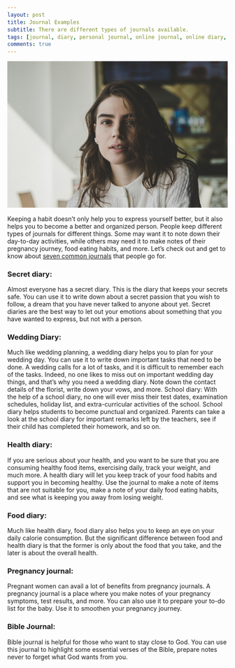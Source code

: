 ```yaml
---
layout: post
title: Journal Examples
subtitle: There are different types of journals available.
tags: [journal, diary, personal journal, online journal, online diary, writing, writing community]
comments: true
---
```


![Journal Examples](/img/post/journal-example.jpg)

<p>Keeping a habit doesn’t only help you to express yourself better, but it also helps you to become a better and organized person. People keep different types of journals for different things. Some may want it to note down their day-to-day activities, while others may need it to make notes of their pregnancy journey, food eating habits, and more. Let’s check out and get to know about <a href="https://www.goodnightjournal.com/online-journal/journal-examples" alt="Journal Example">seven common journals</a> that people go for.</p>

<h3>Secret diary:</h3>
<p>Almost everyone has a secret diary. This is the diary that keeps your secrets safe. You can use it to write down about a secret passion that you wish to follow, a dream that you have never talked to anyone about yet. Secret diaries are the best way to let out your emotions about something that you have wanted to express, but not with a person.</p>

<h3>Wedding Diary:</h3> 
<p>Much like wedding planning, a wedding diary helps you to plan for your wedding day. You can use it to write down important tasks that need to be done. A wedding calls for a lot of tasks, and it is difficult to remember each of the tasks. Indeed, no one likes to miss out on important wedding day things, and that’s why you need a wedding diary. Note down the contact details of the florist, write down your vows, and more.
School diary: With the help of a school diary, no one will ever miss their test dates, examination schedules, holiday list, and extra-curricular activities of the school. School diary helps students to become punctual and organized. Parents can take a look at the school diary for important remarks left by the teachers, see if their child has completed their homework, and so on.</p>

<h3>Health diary:</h3> 
<p>If you are serious about your health, and you want to be sure that you are consuming healthy food items, exercising daily, track your weight, and much more. A health diary will let you keep track of your food habits and support you in becoming healthy. Use the journal to make a note of items that are not suitable for you, make a note of your daily food eating habits, and see what is keeping you away from losing weight.</p>

<h3>Food diary:</h3> 
<p>Much like health diary, food diary also helps you to keep an eye on your daily calorie consumption. But the significant difference between food and health diary is that the former is only about the food that you take, and the later is about the overall health.</p>

<h3>Pregnancy journal:</h3> 
<p>Pregnant women can avail a lot of benefits from pregnancy journals. A pregnancy journal is a place where you make notes of your pregnancy symptoms, test results, and more. You can also use it to prepare your to-do list for the baby. Use it to smoothen your pregnancy journey.</p>

<h3>Bible Journal:</h3> 
<p>Bible journal is helpful for those who want to stay close to God. You can use this journal to highlight some essential verses of the Bible, prepare notes never to forget what God wants from you.</p>